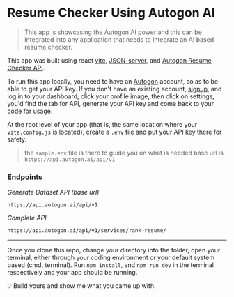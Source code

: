 # Resume Checker Using Autogon AI


>This app is showcasing the Autogon AI power and this can be integrated into any application that needs to integrate an AI based resume checker. 

This app was built using react [vite](https://vitejs.dev/guide/), [JSON-server](https://www.npmjs.com/package/json-server), and [Autogon Resume Checker API](https://autogon.ai/playground/resume-ranker).


To run this app locally, you need to have an [Autogon](https://autogon.ai/) account, so as to be able to get your API key. If you don't have an existing account, [signup](https://console.autogon.ai/), and log in to your dashboard, click your profile image, then click on settings, you'd find the tab for API, generate your API key and come back to your code for usage.

At the root level of your app (that is, the same location where your `vite.config.js` is located), create a `.env` file and put your API key there for safety.

>the `sample.env` file is there to guide you on what is needed
>base url is `https://api.autogon.ai/api/v1`

### Endpoints

*Generate Dataset API (base url)*
```plaintext
https://api.autogon.ai/api/v1
```
*Complete API*
```plaintext
https://api.autogon.ai/api/v1/services/rank-resume/
```
---

Once you clone this repo, change your directory into the folder, open your terminal, either through your coding environment or your default system based (cmd, terminal). Run `npm install`, and `npm run dev` in the terminal respectively and your app should be running.

:bulb: Build yours and show me what you came up with.